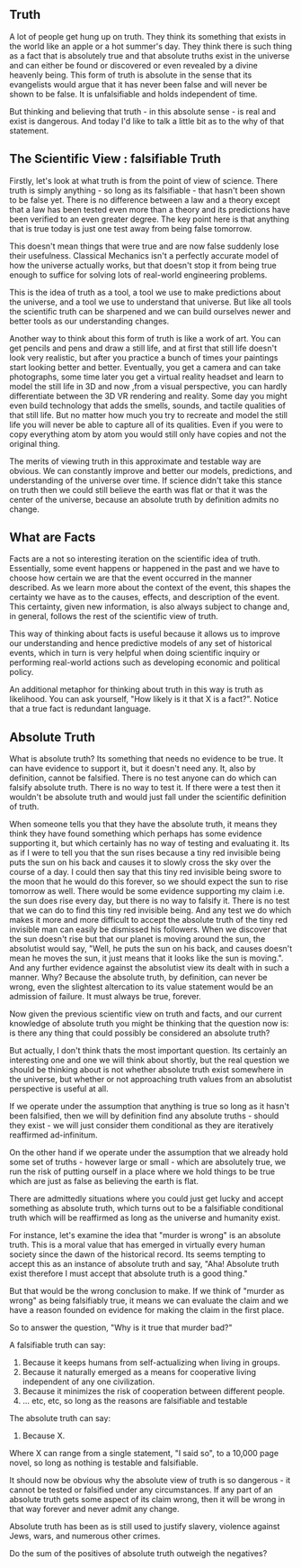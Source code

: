 ## Truth

A lot of people get hung up on truth. They think its something that exists in the world like an apple
or a hot summer's day. They think there is such thing as a fact that is absolutely true and that absolute
truths exist in the universe and can either be found or discovered or even revealed by a divine heavenly being.
This form of truth is absolute in the sense that its evangelists would argue that it has never been false and will
never be shown to be false. It is unfalsifiable and holds independent of time.

But thinking and believing that truth - in this absolute sense - is real and exist is dangerous. And today I'd like
to talk a little bit as to the why of that statement.

## The Scientific View : falsifiable Truth

Firstly, let's look at what truth is from the point of view of science. There truth is simply anything - so long as its falsifiable - that hasn't
been shown to be false yet. There is no difference between a law and a theory except that a law has been tested even more than a theory
and its predictions have been verified to an even greater degree. The key point here is that anything that is true
today is just one test away from being false tomorrow.

This doesn't mean things that were true and are now false suddenly lose their usefulness. Classical Mechanics isn't a perfectly accurate model of how the universe actually works, but that doesn't stop it from being true enough to suffice for solving lots of real-world engineering problems.

This is the idea of truth as a tool, a tool we use to make predictions about the universe, and a tool we use to understand that universe. But like
all tools the scientific truth can be sharpened and we can build ourselves newer and better tools as our understanding changes.

Another way to think about this form of truth is like a work of art. You can get pencils and pens and draw a still life, and at first that still life doesn't look very realistic, but after you practice a bunch of times your paintings start looking better and better. Eventually, you get
a camera and can take photographs, some time later you get a virtual reality headset and learn to model the still life in 3D and now ,from a visual perspective, you can hardly differentiate between the 3D VR rendering and reality. Some day you might even build technology that adds the smells, sounds, and tactile qualities of that still life. But no matter how much you try to recreate and model the still life you will never be able to capture all of its qualities. Even if you were to copy everything atom by atom you would still only have copies and not the original thing.

The merits of viewing truth in this approximate and testable way are obvious. We can constantly improve and better our models, predictions, and understanding of the universe over time. If science didn't take this stance on truth then we could still believe the earth was flat or that it was the center of the universe, because an absolute truth by definition admits no change.

## What are Facts

Facts are a not so interesting iteration on the scientific idea of truth. Essentially, some event happens or happened in the past and we have to choose how certain we are that the event occurred in the manner described. As we learn more about the context of the event, this shapes the certainty we have as to the causes, effects, and description of the event. This certainty, given new information, is also always subject to change and, in general, follows the rest of the scientific view of truth.

This way of thinking about facts is useful because it allows us to improve our understanding and hence predictive models of any set of historical events, which in turn is very helpful when doing scientific inquiry or performing real-world actions such as developing economic and political policy.

An additional metaphor for thinking about truth in this way is truth as likelihood. You can ask yourself, "How likely is it that X is a fact?". Notice that a true fact is redundant language.

## Absolute Truth

What is absolute truth? Its something that needs no evidence to be true. It can have evidence to support it, but it doesn't need any.
It, also by definition, cannot be falsified. There is no test anyone can do which can falsify absolute truth. There is no way to test it.
If there were a test then it wouldn't be absolute truth and would just fall under the scientific definition of truth.

When someone tells you that they have the absolute truth, it means they think they have found something which perhaps has some evidence supporting it, but which certainly has no way of testing and evaluating it. Its as if I were to tell you that the sun rises because a tiny red invisible being puts the sun on his back and causes it to slowly cross the sky over the course of a day. I could then say that this tiny red invisible being swore to the moon that he would do this forever, so we should expect the sun to rise tomorrow as well.
There would be some evidence supporting my claim i.e. the sun does rise every day, but there is no way to falsify it. There is no test that we can do to find this tiny red invisible being. And any test we do which makes it more and more difficult to accept the absolute truth of the tiny red invisible man can easily be dismissed his followers. When we discover that the sun doesn't rise but that our planet is moving around the sun, the absolutist would say, "Well, he puts the sun on his back, and causes doesn't mean he moves the sun, it just means that it looks like the sun is moving.". And any further evidence against the absolutist view its dealt with in such a manner. Why? Because the absolute truth, by definition, can never be wrong, even the slightest altercation to its value statement would be an admission of failure. It must always be true, forever.

Now given the previous scientific view on truth and facts, and our current knowledge of absolute truth you might be thinking that the question now is: is there any thing that could possibly be considered an absolute truth?

But actually, I don't think thats the most important question. Its certainly an interesting one and one we will think about shortly, but the real question we should be thinking about is not whether absolute truth exist somewhere in the universe,
but whether or not approaching truth values from an absolutist perspective is useful at all.

If we operate under the assumption that anything is true so long as it hasn't been falsified, then we will by definition find any absolute truths - should they exist - we will just consider them conditional as they are iteratively reaffirmed ad-infinitum.

On the other hand if we operate under the assumption that we already hold some set of truths - however large or small - which are absolutely true, we run the risk of putting ourself in a place where we hold things to be true which are just as false as believing the earth is flat.

There are admittedly situations where you could just get lucky and accept something as absolute truth, which turns out to be a falsifiable conditional truth which will be reaffirmed as long as the universe and humanity exist.

For instance, let's examine the idea that "murder is wrong" is an absolute truth. This is a moral value that has emerged in virtually every human society since the dawn of the historical record. Its seems tempting to accept this as an instance of absolute truth and say, "Aha! Absolute truth exist therefore I must accept that absolute truth is a good thing."

But that would be the wrong conclusion to make. If we think of "murder as wrong" as being falsifiably true, it means we can evaluate the claim and we have a reason founded on evidence for making the claim in the first place.

So to answer the question, "Why is it true that murder bad?"

A falsifiable truth can say:

1. Because it keeps humans from self-actualizing when living in groups.
2. Because it naturally emerged as a means for cooperative living independent of any one civilization.
3. Because it minimizes the risk of cooperation between different people.
4. ... etc, etc, so long as the reasons are falsifiable and testable

The absolute truth can say:

1. Because X.

Where X can range from a single statement, "I said so", to a 10,000 page novel, so long as nothing is testable and falsifiable.


It should now be obvious why the absolute view of truth is so dangerous - it cannot be tested or falsified under any circumstances. If  any part of an absolute truth gets some aspect of its claim wrong, then it will be wrong in that way forever and never admit any change.

Absolute truth has been as is still used to justify slavery, violence against Jews, wars, and numerous other crimes.

Do the sum of the positives of absolute truth outweigh the negatives?
